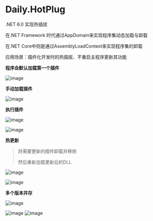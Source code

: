 # Daily.HotPlug
.NET 6.0 实现热插拔 

在.NET Framework 时代通过AppDomain来实现程序集动态加载与卸载

在.NET Core中则是通过AssemblyLoadContext来实现程序集的卸载

应用场景：插件化开发时的热插拔、不重启主程序更新其功能

**程序会默认加载第一个插件**

![image](https://user-images.githubusercontent.com/54463101/223910390-e5f9d885-f7b3-4e73-a88f-00cd172e2029.png)

**手动加载插件**

![image](https://user-images.githubusercontent.com/54463101/223910620-67813fd7-c274-4d28-a2e7-bf5c51763b49.png)

**执行插件**

![image](https://user-images.githubusercontent.com/54463101/223910696-5933dd6b-869e-42c9-81c1-740104cef0ef.png)

![image](https://user-images.githubusercontent.com/54463101/223910733-6d84cfc6-d1b7-4e59-9ce6-ffa1dfb4df65.png)

**热更新**

> 将需要更新的插件卸载并移除
>
> 然后重新加载更新后的DLL

![image](https://user-images.githubusercontent.com/54463101/223911397-935edae5-e79c-451e-bb3a-b435f3171223.png)

![image](https://user-images.githubusercontent.com/54463101/223911413-54aed511-bcb9-4b9b-818e-cd794eb92daf.png)

**多个版本并存**

![image](https://user-images.githubusercontent.com/54463101/224198349-2f2dcb62-66c3-45f8-b09e-6b1473501600.png)

![image](https://user-images.githubusercontent.com/54463101/224198399-9aa0951a-a4f7-45ca-ac3e-2fd4293ac8f5.png)
![image](https://user-images.githubusercontent.com/54463101/224198464-197fb725-7b69-4702-8abc-e3db6e3bb10a.png)
